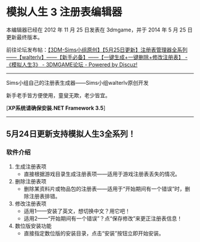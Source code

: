 # 模拟人生 3 注册表编辑器

本编辑器已经在 2012 年 11 月 25 日发表在 3dmgame，并于 2014 年 5 月 25 日更新最终版本。

前往论坛发布帖：[【3DM-Sims小组原创】【5月25日更新】注册表管理器全系列——【walterlv】——【新手必备】——【一键生成+一键删除+修改注册表】 - 《模拟人生3》 - 3DMGAME论坛 - Powered by Discuz!](http://bbs.3dmgame.com/thread-3554512-1-1.html)

---

Sims小组自己的注册表生成器——Sims小组walterlv原创开发

新手老手皆方便使用，童叟无欺，老少皆宜。

[**XP系统请确保安装.NET Framework 3.5**]

---

## 5月24日更新支持模拟人生3全系列！

### 软件介绍

1. 生成注册表项
    - 直接根据游戏目录生成注册表项——适用于游戏注册表丢失的情况。
1. 删除注册表项
    - 删除某资料片或物品包的注册表——适用于“开始期间有一个错误”时，删除注册表排错。
1. 修改注册表项
    - 适用1——安装了英文，想切换中文？用它吧！
    - 适用2——“开始期间有一个错误”？点“保存修改”来更正注册表信息！
1. 数位版安装功能
    - 直接指定数位版的安装目录，点击“安装”按钮立即开始安装。
